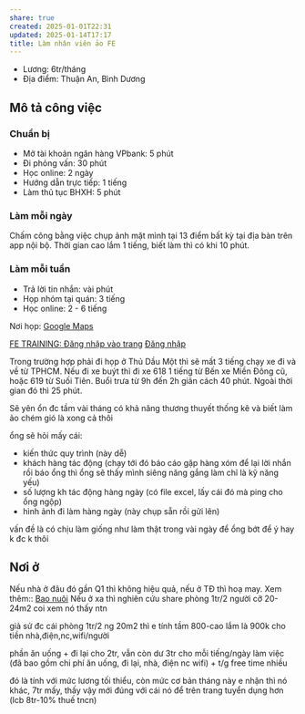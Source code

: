 ```yaml
---
share: true
created: 2025-01-01T22:31
updated: 2025-01-14T17:17
title: Làm nhân viên ảo FE
---
```

- Lương: 6tr/tháng
- Địa điểm: Thuận An, Bình Dương

## Mô tả công việc
### Chuẩn bị
- Mở tài khoản ngân hàng VPbank: 5 phút 
- Đi phỏng vấn: 30 phút
- Học online: 2 ngày
- Hướng dẫn trực tiếp: 1 tiếng
- Làm thủ tục BHXH: 5 phút

### Làm mỗi ngày
Chấm công bằng việc chụp ảnh mặt mình tại 13 điểm bất kỳ tại địa bàn trên app nội bộ. Thời gian cao lắm 1 tiếng, biết làm thì có khi 10 phút.

### Làm mỗi tuần
- Trả lời tin nhắn: vài phút 
- Họp nhóm tại quán: 3 tiếng 
- Học online: 2 - 6 tiếng

Nơi họp: [Google Maps](https://maps.app.goo.gl/4X2pncVTWanQU8vb7)

[FE TRAINING: Đăng nhập vào trang](https://training.fecredit.com.vn/login/index.php)
[Đăng nhập](https://icollect.fecredit.com.vn/iportal/index.html#/login)

Trong trường hợp phải đi họp ở Thủ Dầu Một thì sẽ mất 3 tiếng chạy xe đi và về từ TPHCM. Nếu đi xe buýt thì đi xe 618 1 tiếng từ Bến xe Miền Đông cũ, hoặc 619 từ Suối Tiên. Buổi trưa từ 9h đến 2h giãn cách 40 phút. Ngoài thời gian đó thì 25 phút.


Sẽ yên ổn đc tầm vài tháng
có khả năng thương thuyết thống kê và biết làm ảo chém gió là xong cả thôi

ổng sẽ hỏi mấy cái:
- kiến thức quy trình (này dễ)
- khách hàng tác động (chạy tới đó báo cáo gặp hàng xóm để lại lời nhắn rồi báo ổng thì ổng sẽ thấy mình siêng năng gắng làm chỉ là kỹ năng yếu)
- số lượng kh tác động hàng ngày (có file excel, lấy cái đó mà ping cho ổng ngộp)
- hình ảnh đi làm hàng ngày (này chụp sẵn rồi gửi lên)

vấn đề là có chịu làm giống như làm thật trong vài ngày để ổng bớt để ý hay k đc k thôi

## Nơi ở
Nếu nhà ở đâu đó gần Q1 thì không hiệu quả, nếu ở TĐ thì hoạ may. Xem thêm:: [Bao nuôi](../../../%F0%9F%93%9CT%C3%A0i%20nguy%C3%AAn/Qu%C3%A0%20t%E1%BA%B7ng/Bao%20nu%C3%B4i.md)
Nếu ở xa thì nghiên cứu share phòng 1tr/2 người cỡ 20-24m2 coi xem nó thấy ntn

giả sử đc cái phòng 1tr/2 ng 20m2 thì e tính tầm 800-cao lắm là 900k cho tiền nhà,điện,nc,wifi/người

phần ăn uống + đi lại cho 2tr, vẫn còn dư 3tr cho mỗi tiếng/ngày làm việc (đã bao gồm chi phí ăn uống, đi lại, nhà, điện nc wifi) + t/g free time nhiều

đó là tính với mức lương tối thiểu, còn mức cơ bản tháng này e nhận thì nó khác, 7tr mấy, thấy vậy mới đúng với cái nó để trên trang tuyển dụng hơn (lcb 8tr-10% thuế tncn)